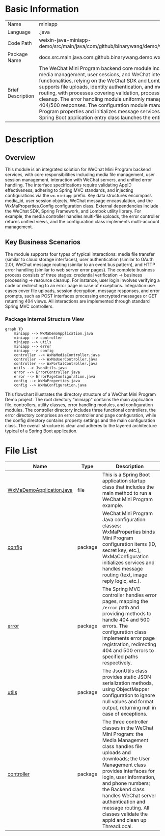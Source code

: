 # Basic Information

|      |      |
|------|------|
| Name | miniapp |
| Language | .java |
| Code Path | weixin-java-miniapp-demo/src/main/java/com/github/binarywang/demo/wx/miniapp |
| Package Name | docs.src.main.java.com.github.binarywang.demo.wx.miniapp |
| Brief Description | The WeChat Mini Program backend core module includes media management, user sessions, and WeChat interaction functionalities, relying on the WeChat SDK and Lombok. It supports file uploads, identity authentication, and message routing, with processes covering validation, processing, and cleanup. The error handling module uniformly manages 404/500 responses. The configuration module manages Mini Program properties and initializes message services. The Spring Boot application entry class launches the entire demo. |

# Description

## Overview  
This module is an integrated solution for WeChat Mini Program backend services, with core responsibilities including media file management, user session management, interaction with WeChat servers, and unified error handling. The interface specifications require validating AppID effectiveness, adhering to Spring MVC standards, and injecting configurations via the `wx.miniapp` prefix. Key data structures encompass media_id, user session objects, WeChat message encapsulation, and the WxMaProperties.Config configuration class. External dependencies include the WeChat SDK, Spring Framework, and Lombok utility library. For example, the media controller handles multi-file uploads, the error controller returns unified views, and the configuration class implements multi-account management.  

## Key Business Scenarios  
The module supports four types of typical interactions: media file transfer (similar to cloud storage interfaces), user authentication (similar to OAuth 2.0), WeChat message routing (similar to an event bus pattern), and HTTP error handling (similar to web server error pages). The complete business process consists of three stages: credential verification → business processing → resource cleanup. For instance, user login involves verifying a code or redirecting to an error page in case of exceptions. Integration use cases cover file uploads, session decryption, message responses, and error prompts, such as POST interfaces processing encrypted messages or GET returning 404 views. All interactions are implemented through standard Spring MVC controllers.


### Package Internal Structure View

```mermaid
graph TD
    miniapp --> WxMaDemoApplication.java
    miniapp --> controller
    miniapp --> utils
    miniapp --> error
    miniapp --> config
    controller --> WxMaMediaController.java
    controller --> WxMaUserController.java
    controller --> WxPortalController.java
    utils --> JsonUtils.java
    error --> ErrorController.java
    error --> ErrorPageConfiguration.java
    config --> WxMaProperties.java
    config --> WxMaConfiguration.java
```

This flowchart illustrates the directory structure of a WeChat Mini Program Demo project. The root directory "miniapp" contains the main application file, controllers, utility classes, error handling modules, and configuration modules. The controller directory includes three functional controllers, the error directory comprises an error controller and page configuration, while the config directory contains property settings and the main configuration class. The overall structure is clear and adheres to the layered architecture typical of a Spring Boot application.

# File List

| Name   | Type  | Description |
|-------|------|-------------|
| [WxMaDemoApplication.java](WxMaDemoApplication.md) | file | This is a Spring Boot application startup class that includes the main method to run a WeChat Mini Program example. |
| [config](config/_module.md) | package | WeChat Mini Program Java configuration classes: WxMaProperties binds Mini Program configuration items (ID, secret key, etc.), WxMaConfiguration initializes services and handles message routing (text, image reply logic, etc.). |
| [error](error/_module.md) | package | The Spring MVC controller handles error pages, mapping the `/error` path and providing methods to handle 404 and 500 errors. The configuration class implements error page registration, redirecting 404 and 500 errors to specified paths respectively. |
| [utils](utils/_module.md) | package | The JsonUtils class provides static JSON serialization methods, using ObjectMapper configuration to ignore null values and format output, returning null in case of exceptions. |
| [controller](controller/_module.md) | package | The three controller classes in the WeChat Mini Program: the Media Management class handles file uploads and downloads; the User Management class provides interfaces for login, user information, and phone numbers; the Backend class handles WeChat server authentication and message routing. All classes validate the appid and clean up ThreadLocal. |


